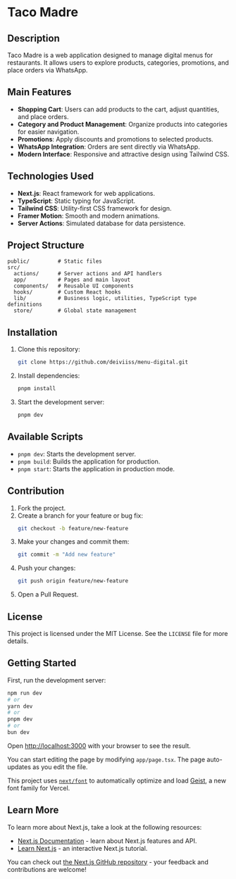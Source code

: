 # Taco Madre

## Description

Taco Madre is a web application designed to manage digital menus for restaurants. It allows users to explore products, categories, promotions, and place orders via WhatsApp.

## Main Features

- **Shopping Cart**: Users can add products to the cart, adjust quantities, and place orders.
- **Category and Product Management**: Organize products into categories for easier navigation.
- **Promotions**: Apply discounts and promotions to selected products.
- **WhatsApp Integration**: Orders are sent directly via WhatsApp.
- **Modern Interface**: Responsive and attractive design using Tailwind CSS.

## Technologies Used

- **Next.js**: React framework for web applications.
- **TypeScript**: Static typing for JavaScript.
- **Tailwind CSS**: Utility-first CSS framework for design.
- **Framer Motion**: Smooth and modern animations.
- **Server Actions**: Simulated database for data persistence.

## Project Structure

```
public/         # Static files
src/
  actions/      # Server actions and API handlers
  app/          # Pages and main layout
  components/   # Reusable UI components
  hooks/        # Custom React hooks
  lib/          # Business logic, utilities, TypeScript type definitions
  store/        # Global state management
```

## Installation

1. Clone this repository:
   ```bash
   git clone https://github.com/deiviiss/menu-digital.git
   ```
2. Install dependencies:
   ```bash
   pnpm install
   ```
3. Start the development server:
   ```bash
   pnpm dev
   ```

## Available Scripts

- `pnpm dev`: Starts the development server.
- `pnpm build`: Builds the application for production.
- `pnpm start`: Starts the application in production mode.

## Contribution

1. Fork the project.
2. Create a branch for your feature or bug fix:
   ```bash
   git checkout -b feature/new-feature
   ```
3. Make your changes and commit them:
   ```bash
   git commit -m "Add new feature"
   ```
4. Push your changes:
   ```bash
   git push origin feature/new-feature
   ```
5. Open a Pull Request.

## License

This project is licensed under the MIT License. See the `LICENSE` file for more details.

## Getting Started

First, run the development server:

```bash
npm run dev
# or
yarn dev
# or
pnpm dev
# or
bun dev
```

Open [http://localhost:3000](http://localhost:3000) with your browser to see the result.

You can start editing the page by modifying `app/page.tsx`. The page auto-updates as you edit the file.

This project uses [`next/font`](https://nextjs.org/docs/app/building-your-application/optimizing/fonts) to automatically optimize and load [Geist](https://vercel.com/font), a new font family for Vercel.

## Learn More

To learn more about Next.js, take a look at the following resources:

- [Next.js Documentation](https://nextjs.org/docs) - learn about Next.js features and API.
- [Learn Next.js](https://nextjs.org/learn) - an interactive Next.js tutorial.

You can check out [the Next.js GitHub repository](https://github.com/vercel/next.js) - your feedback and contributions are welcome!

